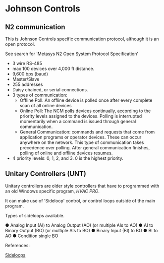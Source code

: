 # Johnson Controls

## N2 communication

This is Johnson Controls specific communication protocol, although it is an open protocol.

See search for 'Metasys N2 Open System Protocol Specification'

- 3 wire RS-485
- max 100 devices over 4,000 ft distance.
- 9,600 bps (baud)
- Master/Slave
- 255 addresses
- Daisy chained, or serial connections.
- 3 types of communication:
  - Offline Poll: An offline device is polled once after every complete scan of all online devices
  - Online Poll: The NCM polls devices continually, according to the priority levels assigned to the devices.
                 Polling is interrupted momentarily when a command is issued through general communication.
  - General Communication: commands and requests that come from
                           application programs or operator devices. These can occur anywhere
                           on the network. This type of communication takes precedence over
                           polling. After general communication finishes, polling of online and
                           offline devices resumes.
- 4 priority levels: 0, 1, 2, and 3. 0 is the highest priority.

## Unitary Controllers (UNT)

Unitary controllers are older style controllers that have to programmed with an old Windows specific program, *HVAC PRO*.

It can make use of 'Sideloop' control, or control loops outside of the
main program.

Types of sideloops available.

● Analog Input (AI) to Analog Output (AO) (or multiple AIs to AO)
● AI to Binary Output (BO) (or multiple AIs to BO)
● Binary Input (BI) to BO
● BI to AO
● Condition single BO

References:

[Sideloops](https://docs.johnsoncontrols.com/bas/api/khub/documents/lDoi_GEQpkD7WFvGN3bY1A/content)
